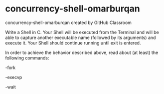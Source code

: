 # concurrency-shell-omarburqan
concurrency-shell-omarburqan created by GitHub Classroom


Write a Shell in C.
Your Shell will be executed from the Terminal and will be able to capture another executable name (followed by its arguments) and execute it. 
Your Shell should continue running until exit is entered.

In order to achieve the behavior described above, read about (at least) the following commands:

-fork

-execvp

-wait
